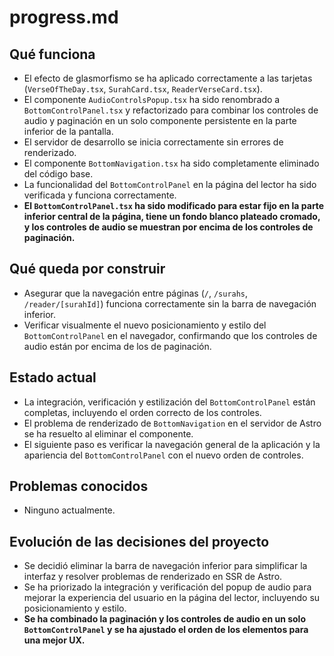 # progress.md

## Qué funciona
- El efecto de glasmorfismo se ha aplicado correctamente a las tarjetas (`VerseOfTheDay.tsx`, `SurahCard.tsx`, `ReaderVerseCard.tsx`).
- El componente `AudioControlsPopup.tsx` ha sido renombrado a `BottomControlPanel.tsx` y refactorizado para combinar los controles de audio y paginación en un solo componente persistente en la parte inferior de la pantalla.
- El servidor de desarrollo se inicia correctamente sin errores de renderizado.
- El componente `BottomNavigation.tsx` ha sido completamente eliminado del código base.
- La funcionalidad del `BottomControlPanel` en la página del lector ha sido verificada y funciona correctamente.
- **El `BottomControlPanel.tsx` ha sido modificado para estar fijo en la parte inferior central de la página, tiene un fondo blanco plateado cromado, y los controles de audio se muestran por encima de los controles de paginación.**

## Qué queda por construir
- Asegurar que la navegación entre páginas (`/`, `/surahs`, `/reader/[surahId]`) funciona correctamente sin la barra de navegación inferior.
- Verificar visualmente el nuevo posicionamiento y estilo del `BottomControlPanel` en el navegador, confirmando que los controles de audio están por encima de los de paginación.

## Estado actual
- La integración, verificación y estilización del `BottomControlPanel` están completas, incluyendo el orden correcto de los controles.
- El problema de renderizado de `BottomNavigation` en el servidor de Astro se ha resuelto al eliminar el componente.
- El siguiente paso es verificar la navegación general de la aplicación y la apariencia del `BottomControlPanel` con el nuevo orden de controles.

## Problemas conocidos
- Ninguno actualmente.

## Evolución de las decisiones del proyecto
- Se decidió eliminar la barra de navegación inferior para simplificar la interfaz y resolver problemas de renderizado en SSR de Astro.
- Se ha priorizado la integración y verificación del popup de audio para mejorar la experiencia del usuario en la página del lector, incluyendo su posicionamiento y estilo.
- **Se ha combinado la paginación y los controles de audio en un solo `BottomControlPanel` y se ha ajustado el orden de los elementos para una mejor UX.**
